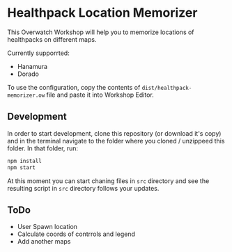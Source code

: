# Healthpack Location Memorizer

This Overwatch Workshop will help you to memorize locations of healthpacks on different maps.

Currently supporrted:

- Hanamura
- Dorado

To use the configuration, copy the contents of `dist/healthpack-memorizer.ow` file and paste it into Workshop Editor.

## Development

In order to start development, clone this repository (or download it's copy) and in the terminal navigate to the folder where you cloned / unzippeed this folder. In that folder, run:

```bash
npm install
npm start
```

At this moment you can start chaning files in `src` directory and see the resulting script in `src` directory follows your updates.

## ToDo

- User Spawn location
- Calculate coords of contrrols and legend
- Add another maps